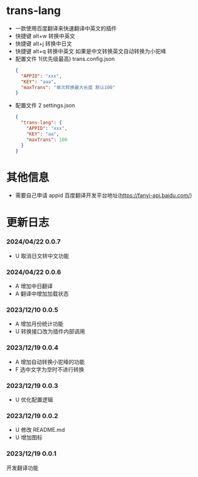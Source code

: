 # trans-lang

- 一款使用百度翻译来快速翻译中英文的插件
- 快捷键 alt+w 转换中英文
- 快捷键 alt+j 转换中日文
- 快捷键 alt+q 转换中英文 如果是中文转换英文自动转换为小驼峰 
- 配置文件 1(优先级最高) trans.config.json
  ```json
  {
    "APPID": "xxx",
    "KEY": "aaa",
    "maxTrans": "单次转换最大长度 默认100"
  }
  ```
- 配置文件 2 settings.json
  ```json
  {
    "trans-lang": {
      "APPID": "xxx",
      "KEY": "aa",
      "maxTrans": 100
    }
  }
  ```

# 其他信息

- 需要自己申请 appid 百度翻译开发平台地址(https://fanyi-api.baidu.com/)

# 更新日志

### 2024/04/22 0.0.7

- U 取消日文转中文功能

### 2024/04/22 0.0.6

- A 增加中日翻译
- A 翻译中增加加载状态

### 2023/12/10 0.0.5

- A 增加月份统计功能
- U 转换接口改为插件内部调用


### 2023/12/19 0.0.4

- A 增加自动转换小驼峰的功能
- F 选中文字为空时不进行转换

### 2023/12/19 0.0.3

- U 优化配置逻辑

### 2023/12/19 0.0.2

- U 修改 README.md
- U 增加图标

### 2023/12/19 0.0.1

开发翻译功能
